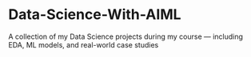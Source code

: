 # Data-Science-With-AIML
A collection of my Data Science projects during my course — including EDA, ML models, and real-world case studies

